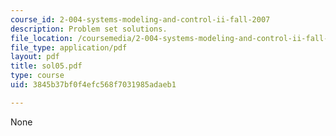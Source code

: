```yaml
---
course_id: 2-004-systems-modeling-and-control-ii-fall-2007
description: Problem set solutions.
file_location: /coursemedia/2-004-systems-modeling-and-control-ii-fall-2007/3845b37bf0f4efc568f7031985adaeb1_sol05.pdf
file_type: application/pdf
layout: pdf
title: sol05.pdf
type: course
uid: 3845b37bf0f4efc568f7031985adaeb1

---
```

None